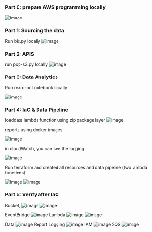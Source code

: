### Part 0: prepare AWS programming locally

![image](https://github.com/superdba111/DataStructure/assets/31944577/0d7ccbc7-186a-41b3-8283-807bdfe3d404)

### Part 1: Sourcing the data

Run bls.py locally
![image](https://github.com/superdba111/DataStructure/assets/31944577/770c75f8-5b08-4017-8bfd-6694f7e5fec1)

### Part 2: APIS

run pop-s3.py locally
![image](https://github.com/superdba111/DataStructure/assets/31944577/0ade3f28-624a-4958-b7d8-64380e6059b1)

### Part 3: Data Analytics

Run rearc-oct notebook locally

![image](https://github.com/superdba111/DataStructure/assets/31944577/77f4cfc2-568d-4021-87a7-bb043a37e48b)


### Part 4: IaC & Data Pipeline 

loaddata lambda function using zip package layer
![image](https://github.com/superdba111/DataStructure/assets/31944577/05250cb4-6372-47ea-ac51-3e7f2ab95935)

reports using docker images

![image](https://github.com/superdba111/DataStructure/assets/31944577/0215bb5d-67d0-4c65-88e5-df002ec4bca1)

in cloudWatch, you can see the logging

![image](https://github.com/superdba111/DataStructure/assets/31944577/f6929599-544e-4cec-be34-8b0499073f0e)

Run terraform and created all resources and data pipeline (two lambda functions)

![image](https://github.com/superdba111/DataStructure/assets/31944577/09f8ceb6-f5f3-4113-a2ee-be47b9164609)
![image](https://github.com/superdba111/DataStructure/assets/31944577/90c55ba3-14c0-49ad-9adf-ac519f8cd55e)

### Part 5: Verify after IaC
Bucket, 
![image](https://github.com/superdba111/DataStructure/assets/31944577/08a10530-50fb-4484-95ba-a809612cd974)
![image](https://github.com/superdba111/DataStructure/assets/31944577/d36e67a7-d5e9-4b70-be88-9f7c1ee35806)

EventBridge
![image](https://github.com/superdba111/DataStructure/assets/31944577/b209caa4-1209-4ce5-96ae-b1b507412abb)
Lambda
![image](https://github.com/superdba111/DataStructure/assets/31944577/d5a734d5-2d21-4c99-89b5-ac59e838a504)
![image](https://github.com/superdba111/DataStructure/assets/31944577/19e4aa74-530c-45fa-bdcd-0260a59c980c)

Data
![image](https://github.com/superdba111/DataStructure/assets/31944577/ed7afe63-0988-4af1-a182-69bdaf44b3e0)
Report Logging
![image](https://github.com/superdba111/DataStructure/assets/31944577/7ce91bf0-0af7-46eb-8122-4b35c89670de)
IAM
![image](https://github.com/superdba111/DataStructure/assets/31944577/bf39143d-473e-410e-bda9-d7af0b576b32)
SQS
![image](https://github.com/superdba111/DataStructure/assets/31944577/c76fdeb1-7d7b-4c3c-9a36-b8eded6d094d)


















